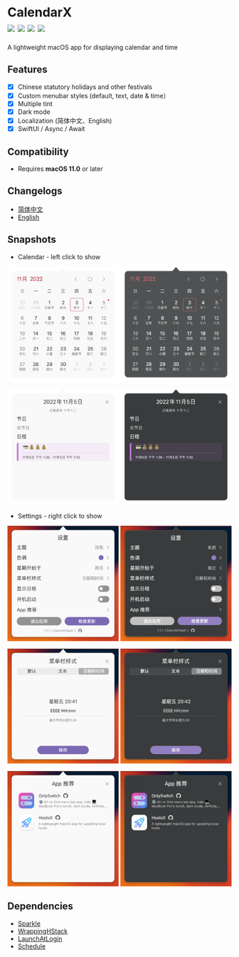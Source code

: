 <h1>
CalendarX</br>
<a href="https://github.com/ZzzM/CalendarX/releases/latest"><img src="https://img.shields.io/github/v/release/ZzzM/CalendarX"></a>
<a href="https://github.com/ZzzM/CalendarX/releases/latest"><img src="https://img.shields.io/github/release-date/ZzzM/CalendarX"></a>
<a href="https://raw.githubusercontent.com/ZzzM/CalendarX/master/LICENSE"><img src="https://img.shields.io/github/license/ZzzM/CalendarX"></a>
<a href="https://zzzm.github.io/2022/04/29/calendarx/">
<img src="https://img.shields.io/badge/docs-%E4%B8%AD%E6%96%87-red">
</a>
</h1>

A lightweight macOS app for displaying calendar and time 

## Features
- [x] Chinese statutory holidays and other festivals
- [x] Custom menubar styles (default, text, date & time）
- [x] Multiple tint
- [x] Dark mode
- [x] Localization (简体中文、English)
- [x] SwiftUI / Async / Await

## Compatibility
- Requires **macOS 11.0** or later

## Changelogs
- [简体中文](changelogs/CHANGELOG_SC.md)
- [English](changelogs/CHANGELOG.md)

## Snapshots
- Calendar - left click to show

<img src="assets/cl01.png" width=250> <img src="assets/cd01.png" width=250>

<img src="assets/cl02.png" width=250> <img src="assets/cd02.png" width=250>

- Settings - right click to show

<img src="assets/sl01.png" width=250> <img src="assets/sd01.png" width=250>

<img src="assets/sl02.png" width=250> <img src="assets/sd02.png" width=250> 

<img src="assets/sl03.png" width=250> <img src="assets/sd03.png" width=250> 

## Dependencies
- [Sparkle](https://github.com/sparkle-project/Sparkle)
- [WrappingHStack](https://github.com/dkk/WrappingHStack)
- [LaunchAtLogin](https://github.com/sindresorhus/LaunchAtLogin)
- [Schedule](https://github.com/luoxiu/Schedule)  
